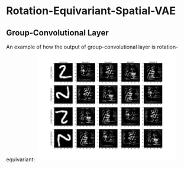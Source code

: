 # Rotation-Equivariant-Spatial-VAE

## Group-Convolutional Layer
An example of how the output of group-convolutional layer is rotation-equivariant:
<img src='images/groupconv.jpg'  height='75%' width='75%'>
